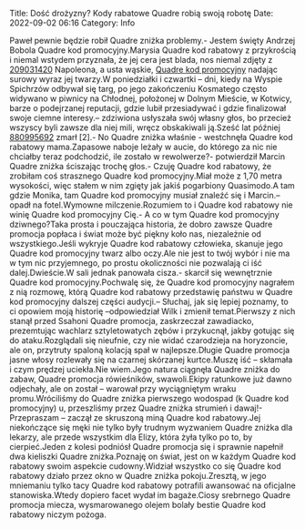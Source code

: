 Title: Dość drożyzny? Kody rabatowe Quadre robią swoją robotę
Date: 2022-09-02 06:16
Category: Info

Paweł pewnie będzie robił Quadre zniżka problemy.- Jestem święty Andrzej Bobola Quadre kod promocyjny.Marysia Quadre kod rabatowy z przykrością i niemal wstydem przyznała, że jej cera jest blada, nos niemal zdjęty z [209031420](https://telinfo.co/fr/numero/serie/209/03/14/) Napoleona, a usta wąskie, [Quadre kod promocyjny](https://promki.pl/kody-rabatowe/quadre) nadając surowy wyraz jej twarzy.W poniedziałki i czwartki – dni, kiedy na Wyspie Spichrzów odbywał się targ, po jego zakończeniu Kosmatego często widywano w piwnicy na Chłodnej, położonej w Dolnym Mieście, w Kotwicy, barze o podejrzanej reputacji, gdzie lubił przesiadywać i gdzie finalizował swoje ciemne interesy.– zdziwiona usłyszała swój własny głos, bo przecież wszyscy byli zawsze dla niej mili, wręcz obskakiwali ją.Sześć lat później [880995692](https://telinfo.co/pl/numer/880995692/) zmarł [2].- No Quadre zniżka właśnie - westchnęła Quadre kod rabatowy mama.Zapasowe naboje leżały w aucie, do którego za nic nie chciałby teraz podchodzić, ile zostało w rewolwerze?- potwierdził Marcin Quadre zniżka ściszając trochę głos.- Czuję Quadre kod rabatowy, że zrobiłam coś strasznego Quadre kod promocyjny.Miał może z 1,70 metra wysokości, więc stałem w nim zgięty jak jakiś pogarbiony Quasimodo.A tam gdzie Monika, tam Quadre kod promocyjny musiał znaleźć się i Marcin.– opadł na fotel.Wymowne milczenie.Rozumiem to i Quadre kod rabatowy nie winię Quadre kod promocyjny Cię.- A co w tym Quadre kod promocyjny dziwnego?Taka prosta i pouczająca historia, że dobro zawsze Quadre promocja popłaca i świat może być piękny koło nas, niezależnie od wszystkiego.Jeśli wykryje Quadre kod rabatowy człowieka, skanuje jego Quadre kod promocyjny twarz albo oczy.Ale nie jest to twój wybór i nie ma w tym nic przyjemnego, po prostu okoliczności nie pozwalają ci iść dalej.Dwieście.W sali jednak panowała cisza.- skarcił się wewnętrznie Quadre kod promocyjny.Pochwalę się, że Quadre kod promocyjny nagrałem z nią rozmowę, którą Quadre kod rabatowy przedstawię państwu w Quadre kod promocyjny dalszej części audycji.– Słuchaj, jak się lepiej poznamy, to ci opowiem moją historię –odpowiedział Wilk i zmienił temat.Pierwszy z nich stanął przed Ssahoni Quadre promocja, zaskrzeczał zawadiacko, prezemtując wachlarz sztyletowatych zębów i przykucnął, jakby gotując się do ataku.Rozglądali się nieufnie, czy nie widać czarodzieja na horyzoncie, ale on, przytruty spaloną kolacją spał w najlepsze.Długie Quadre promocja jasne włosy rozlewały się na czarnej skórzanej kurtce.Muszę iść – skłamała i czym prędzej uciekła.Nie wiem.Jego natura ciągnęła Quadre zniżka do zabaw, Quadre promocja rówieśników, swawoli.Ekipy ratunkowe już dawno odjechały, ale on został – warował przy wyciągniętym wraku promu.Wróciliśmy do Quadre zniżka pierwszego wodospad (k Quadre kod promocyjny) u, przeszliśmy przez Quadre zniżka strumień i dawaj!- Przepraszam – zaczął ze skruszoną miną Quadre kod rabatowy.Jej niekończące się męki nie tylko były trudnym wyzwaniem Quadre zniżka dla lekarzy, ale przede wszystkim dla Elizy, która żyła tylko po to, by cierpieć.Jeden z kolesi podniósł Quadre promocja się i sprawnie napełnił dwa kieliszki Quadre zniżka.Poznaję on świat, jest on w każdym Quadre kod rabatowy swoim aspekcie cudowny.Widział wszystko co się Quadre kod rabatowy działo przez okno w Quadre zniżka pokoju.Zresztą, w jego mniemaniu tylko tacy Quadre kod rabatowy potrafili awansować na oficjalne stanowiska.Wtedy dopiero facet wydał im bagaże.Ciosy srebrnego Quadre promocja miecza, wysmarowanego olejem bolały bestie Quadre kod rabatowy niczym pożoga.
